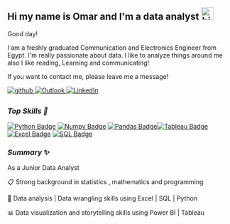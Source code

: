## Hi my name is Omar and I'm a data analyst <img src="https://user-images.githubusercontent.com/1303154/88677602-1635ba80-d120-11ea-84d8-d263ba5fc3c0.gif" width="28px" alt="hi">

Good day!

I am a  freshly graduated Communication and Electronics Engineer from Egypt. I'm really passionate about data. I like to analyze things around me also I like reading, Learning and communicating! 

If you want to contact me, please leave me a message!

<a href="https://github.com/fwmazhar" target="_blank">
<img src=https://img.shields.io/badge/github-%2324292e.svg?&style=for-the-badge&logo=github&logoColor=white alt=github style="margin-bottom: 5px;" />
</a>
<a href="mailto:omer_mazhar@hotmail.com" target="_blank">
    <img src="https://img.shields.io/badge/Outlook-%230078D4.svg?&style=for-the-badge&logo=microsoft-outlook&logoColor=white" alt="Outlook" style="margin-bottom: 5px;" />
</a>

<a href="https://www.linkedin.com/in/omar-mazhar-134904207/" target="_blank">
    <img src="https://img.shields.io/badge/linkedin-%230077B5.svg?&style=for-the-badge&logo=linkedin&logoColor=white" alt="LinkedIn" style="margin-bottom: 5px;" />
</a>


### ***Top Skills 💫***
[![Python Badge](https://img.shields.io/badge/Python-FFD43B?style=for-the-badge&logo=python&logoColor=blue)](#) [![Numpy Badge](https://img.shields.io/badge/Numpy-777BB4?style=for-the-badge&logo=numpy&logoColor=white)](#) [![Pandas Badge](https://img.shields.io/badge/Pandas-2C2D72?style=for-the-badge&logo=pandas&logoColor=white)](#)[![Tableau Badge](https://img.shields.io/badge/Tableau-E97627?style=for-the-badge&logo=tableau&logoColor=white)](#) 
[![Excel Badge](https://img.shields.io/badge/Excel-217346?style=for-the-badge&logo=microsoft-excel&logoColor=white)](#) 
[![SQL Badge](https://img.shields.io/badge/SQL-4479A1?style=for-the-badge&logo=postgresql&logoColor=white)](#)
 
 
 ###  ***Summary*** ✨

As a Junior Data Analyst

📋 Strong background in statistics , mathematics and programming

🔎 Data analysis | Data wrangling skills using Excel | SQL | Python

📊 Data visualization and storytelling skills using Power BI | Tableau



<br/>  



<br/>  



